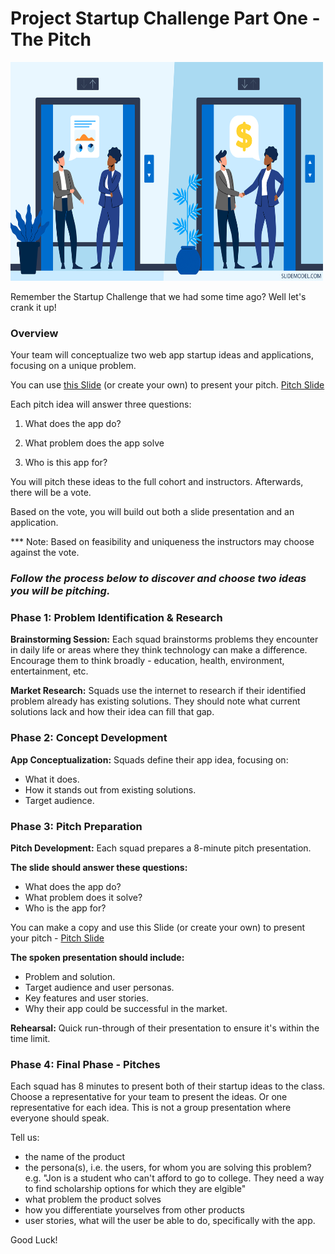 # Project Startup Challenge Part One - The Pitch

<img src="pitch.png" width="500" height="350">

Remember the Startup Challenge that we had some time ago? Well let's crank it up!

### Overview

Your team will conceptualize two web app startup ideas and applications, focusing on a unique problem.

You can use [this Slide](https://docs.google.com/presentation/d/1qK14oA9yGXFtaGepRByEBg_T0r2IblGUeZTuUw8fdNw/edit#slide=id.g232c0c426ca_0_200) (or create your own) to present your pitch.
[Pitch Slide](https://docs.google.com/presentation/d/1qK14oA9yGXFtaGepRByEBg_T0r2IblGUeZTuUw8fdNw/edit#slide=id.g232c0c426ca_0_200)

Each pitch idea will answer three questions:

1. What does the app do?

1. What problem does the app solve

1. Who is this app for?

You will pitch these ideas to the full cohort and instructors. Afterwards, there will be a vote.

Based on the vote, you will build out both a slide presentation and an application.

\*\*\* Note: Based on feasibility and uniqueness the instructors may choose against the vote.

### _Follow the process below to discover and choose two ideas you will be pitching._

### Phase 1: Problem Identification & Research

**Brainstorming Session:** Each squad brainstorms problems they encounter in daily life or areas where they think technology can make a difference. Encourage them to think broadly - education, health, environment, entertainment, etc.

**Market Research:** Squads use the internet to research if their identified problem already has existing solutions. They should note what current solutions lack and how their idea can fill that gap.

### Phase 2: Concept Development

**App Conceptualization:** Squads define their app idea, focusing on:

- What it does.
- How it stands out from existing solutions.
- Target audience.

### Phase 3: Pitch Preparation

**Pitch Development:** Each squad prepares a 8-minute pitch presentation.

**The slide should answer these questions:**

- What does the app do?
- What problem does it solve?
- Who is the app for?

You can make a copy and use this Slide (or create your own) to present your pitch - [Pitch Slide](https://docs.google.com/presentation/d/1qK14oA9yGXFtaGepRByEBg_T0r2IblGUeZTuUw8fdNw/edit#slide=id.g232c0c426ca_0_200)

**The spoken presentation should include:**

- Problem and solution.
- Target audience and user personas.
- Key features and user stories.
- Why their app could be successful in the market.

**Rehearsal:** Quick run-through of their presentation to ensure it's within the time limit.

### Phase 4: Final Phase - Pitches

Each squad has 8 minutes to present both of their startup ideas to the class. Choose a representative for your team to present the ideas. Or one representative for each idea. This is not a group presentation where everyone should speak.

Tell us:

- the name of the product
- the persona(s), i.e. the users, for whom you are solving this problem? e.g. "Jon is a student who can't afford to go to college. They need a way to find scholarship options for which they are elgible"
- what problem the product solves
- how you differentiate yourselves from other products
- user stories, what will the user be able to do, specifically with the app.

Good Luck!
